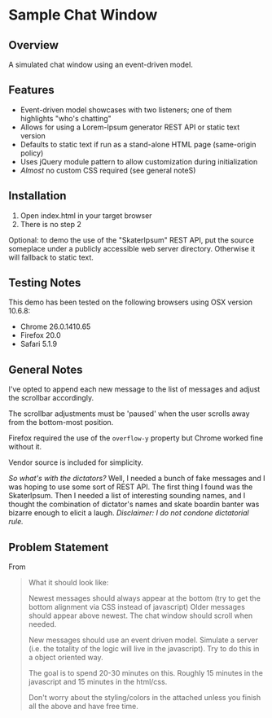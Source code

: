 
Sample Chat Window
=====================

Overview
--------
A simulated chat window using an event-driven model.

Features
--------
* Event-driven model showcases with two listeners; one of them highlights "who's chatting"
* Allows for using a Lorem-Ipsum generator REST API or static text version
* Defaults to static text if run as a stand-alone HTML page (same-origin policy)
* Uses jQuery module pattern to allow customization during initialization
* *Almost* no custom CSS required (see general noteS)

Installation
------------
1. Open index.html in your target browser
1. There is no step 2

Optional: to demo the use of the "SkaterIpsum" REST API, put the source someplace under
a publicly accessible web server directory. Otherwise it will fallback to static text.

Testing Notes
-------------

This demo has been tested on the following browsers using OSX version 10.6.8:
* Chrome 26.0.1410.65
* Firefox 20.0
* Safari 5.1.9

General Notes
-------------
I've opted to append each new message to the list of messages and adjust the scrollbar accordingly.

The scrollbar adjustments must be 'paused' when the user scrolls away from the bottom-most position.

Firefox required the use of the `overflow-y` property but Chrome worked fine without it.

Vendor source is included for simplicity.

*So what's with the dictators?* Well, I needed a bunch of fake messages and I was hoping
to use some sort of REST API. The first thing I found was the SkaterIpsum. Then I needed a list of
interesting sounding names, and I thought the combination  of dictator's names and  skate boardin
banter was bizarre enough to elicit a laugh. *Disclaimer: I do not condone dictatorial rule.*

Problem Statement
-----------------

From
> What it should look like:
>
> Newest messages should always appear at the bottom (try to get the bottom alignment via CSS instead of javascript)
Older messages should appear above newest.
> The chat window should scroll when needed.
>
> New messages should use an event driven model. Simulate a server (i.e. the totality of the logic will live in the javascript). Try to do this in a object oriented way.
>
> The goal is to spend 20-30 minutes on this. Roughly 15 minutes in the javascript and 15 minutes in the html/css.
>
> Don't worry about the styling/colors in the attached unless you finish all the above and have free time.